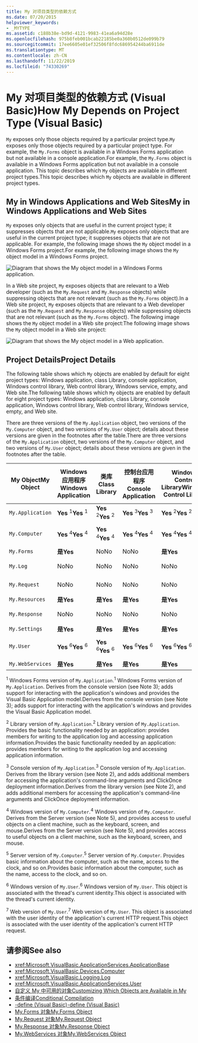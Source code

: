 ```yaml
---
title: My 对项目类型的依赖方式
ms.date: 07/20/2015
helpviewer_keywords:
- _MYTYPE
ms.assetid: c188b38e-bd9d-4121-9983-41ea6a94d28e
ms.openlocfilehash: 975b8feb001bcab22185be0a360b0512de099b79
ms.sourcegitcommit: 17ee6605e01ef32506f8fdc686954244ba6911de
ms.translationtype: MT
ms.contentlocale: zh-CN
ms.lasthandoff: 11/22/2019
ms.locfileid: "74330269"
---
```

# <a name="how-my-depends-on-project-type-visual-basic"></a><span data-ttu-id="fe96e-102">My 对项目类型的依赖方式 (Visual Basic)</span><span class="sxs-lookup"><span data-stu-id="fe96e-102">How My Depends on Project Type (Visual Basic)</span></span>

<span data-ttu-id="fe96e-103">`My` exposes only those objects required by a particular project type.</span><span class="sxs-lookup"><span data-stu-id="fe96e-103">`My` exposes only those objects required by a particular project type.</span></span> <span data-ttu-id="fe96e-104">For example, the `My.Forms` object is available in a Windows Forms application but not available in a console application.</span><span class="sxs-lookup"><span data-stu-id="fe96e-104">For example, the `My.Forms` object is available in a Windows Forms application but not available in a console application.</span></span> <span data-ttu-id="fe96e-105">This topic describes which `My` objects are available in different project types.</span><span class="sxs-lookup"><span data-stu-id="fe96e-105">This topic describes which `My` objects are available in different project types.</span></span>  
  
## <a name="my-in-windows-applications-and-web-sites"></a><span data-ttu-id="fe96e-106">My in Windows Applications and Web Sites</span><span class="sxs-lookup"><span data-stu-id="fe96e-106">My in Windows Applications and Web Sites</span></span>  

 <span data-ttu-id="fe96e-107">`My` exposes only objects that are useful in the current project type; it suppresses objects that are not applicable.</span><span class="sxs-lookup"><span data-stu-id="fe96e-107">`My` exposes only objects that are useful in the current project type; it suppresses objects that are not applicable.</span></span> <span data-ttu-id="fe96e-108">For example, the following image shows the `My` object model in a Windows Forms project.</span><span class="sxs-lookup"><span data-stu-id="fe96e-108">For example, the following image shows the `My` object model in a Windows Forms project.</span></span>  
  
 ![Diagram that shows the My object model in a Windows Forms application.](./media/how-my-depends-on-project-type/my-object-model-windows-forms.png)  
  
 <span data-ttu-id="fe96e-110">In a Web site project, `My` exposes objects that are relevant to a Web developer (such as the `My.Request` and `My.Response` objects) while suppressing objects that are not relevant (such as the `My.Forms` object).</span><span class="sxs-lookup"><span data-stu-id="fe96e-110">In a Web site project, `My` exposes objects that are relevant to a Web developer (such as the `My.Request` and `My.Response` objects) while suppressing objects that are not relevant (such as the `My.Forms` object).</span></span> <span data-ttu-id="fe96e-111">The following image shows the `My` object model in a Web site project:</span><span class="sxs-lookup"><span data-stu-id="fe96e-111">The following image shows the `My` object model in a Web site project:</span></span>  
  
 ![Diagram that shows the My object model in a Web application.](./media/how-my-depends-on-project-type/my-object-model-web.png)  
  
## <a name="project-details"></a><span data-ttu-id="fe96e-113">Project Details</span><span class="sxs-lookup"><span data-stu-id="fe96e-113">Project Details</span></span>  

 <span data-ttu-id="fe96e-114">The following table shows which `My` objects are enabled by default for eight project types: Windows application, class Library, console application, Windows control library, Web control library, Windows service, empty, and Web site.</span><span class="sxs-lookup"><span data-stu-id="fe96e-114">The following table shows which `My` objects are enabled by default for eight project types: Windows application, class Library, console application, Windows control library, Web control library, Windows service, empty, and Web site.</span></span>  
  
 <span data-ttu-id="fe96e-115">There are three versions of the `My.Application` object, two versions of the `My.Computer` object, and two versions of `My.User` object; details about these versions are given in the footnotes after the table.</span><span class="sxs-lookup"><span data-stu-id="fe96e-115">There are three versions of the `My.Application` object, two versions of the `My.Computer` object, and two versions of `My.User` object; details about these versions are given in the footnotes after the table.</span></span>  
  
|<span data-ttu-id="fe96e-116">My Object</span><span class="sxs-lookup"><span data-stu-id="fe96e-116">My Object</span></span>|<span data-ttu-id="fe96e-117">Windows 应用程序</span><span class="sxs-lookup"><span data-stu-id="fe96e-117">Windows Application</span></span>|<span data-ttu-id="fe96e-118">类库</span><span class="sxs-lookup"><span data-stu-id="fe96e-118">Class Library</span></span>|<span data-ttu-id="fe96e-119">控制台应用程序</span><span class="sxs-lookup"><span data-stu-id="fe96e-119">Console Application</span></span>|<span data-ttu-id="fe96e-120">Windows Control Library</span><span class="sxs-lookup"><span data-stu-id="fe96e-120">Windows Control Library</span></span>|<span data-ttu-id="fe96e-121">Web Control Library</span><span class="sxs-lookup"><span data-stu-id="fe96e-121">Web Control Library</span></span>|<span data-ttu-id="fe96e-122">Windows 服务</span><span class="sxs-lookup"><span data-stu-id="fe96e-122">Windows Service</span></span>|<span data-ttu-id="fe96e-123">空</span><span class="sxs-lookup"><span data-stu-id="fe96e-123">Empty</span></span>|<span data-ttu-id="fe96e-124">网站</span><span class="sxs-lookup"><span data-stu-id="fe96e-124">Web Site</span></span>|  
|---|---|---|---|---|---|---|---|---|  
|`My.Application`|<span data-ttu-id="fe96e-125">**Yes** <sup>1</sup></span><span class="sxs-lookup"><span data-stu-id="fe96e-125">**Yes** <sup>1</sup></span></span>|<span data-ttu-id="fe96e-126">**Yes** <sup>2</sup></span><span class="sxs-lookup"><span data-stu-id="fe96e-126">**Yes** <sup>2</sup></span></span>|<span data-ttu-id="fe96e-127">**Yes** <sup>3</sup></span><span class="sxs-lookup"><span data-stu-id="fe96e-127">**Yes** <sup>3</sup></span></span>|<span data-ttu-id="fe96e-128">**Yes** <sup>2</sup></span><span class="sxs-lookup"><span data-stu-id="fe96e-128">**Yes** <sup>2</sup></span></span>|<span data-ttu-id="fe96e-129">No</span><span class="sxs-lookup"><span data-stu-id="fe96e-129">No</span></span>|<span data-ttu-id="fe96e-130">**Yes** <sup>3</sup></span><span class="sxs-lookup"><span data-stu-id="fe96e-130">**Yes** <sup>3</sup></span></span>|<span data-ttu-id="fe96e-131">No</span><span class="sxs-lookup"><span data-stu-id="fe96e-131">No</span></span>|<span data-ttu-id="fe96e-132">No</span><span class="sxs-lookup"><span data-stu-id="fe96e-132">No</span></span>|  
|`My.Computer`|<span data-ttu-id="fe96e-133">**Yes** <sup>4</sup></span><span class="sxs-lookup"><span data-stu-id="fe96e-133">**Yes** <sup>4</sup></span></span>|<span data-ttu-id="fe96e-134">**Yes** <sup>4</sup></span><span class="sxs-lookup"><span data-stu-id="fe96e-134">**Yes** <sup>4</sup></span></span>|<span data-ttu-id="fe96e-135">**Yes** <sup>4</sup></span><span class="sxs-lookup"><span data-stu-id="fe96e-135">**Yes** <sup>4</sup></span></span>|<span data-ttu-id="fe96e-136">**Yes** <sup>4</sup></span><span class="sxs-lookup"><span data-stu-id="fe96e-136">**Yes** <sup>4</sup></span></span>|<span data-ttu-id="fe96e-137">**Yes** <sup>5</sup></span><span class="sxs-lookup"><span data-stu-id="fe96e-137">**Yes** <sup>5</sup></span></span>|<span data-ttu-id="fe96e-138">**Yes** <sup>4</sup></span><span class="sxs-lookup"><span data-stu-id="fe96e-138">**Yes** <sup>4</sup></span></span>|<span data-ttu-id="fe96e-139">No</span><span class="sxs-lookup"><span data-stu-id="fe96e-139">No</span></span>|<span data-ttu-id="fe96e-140">**Yes** <sup>5</sup></span><span class="sxs-lookup"><span data-stu-id="fe96e-140">**Yes** <sup>5</sup></span></span>|  
|`My.Forms`|<span data-ttu-id="fe96e-141">**是**</span><span class="sxs-lookup"><span data-stu-id="fe96e-141">**Yes**</span></span>|<span data-ttu-id="fe96e-142">No</span><span class="sxs-lookup"><span data-stu-id="fe96e-142">No</span></span>|<span data-ttu-id="fe96e-143">No</span><span class="sxs-lookup"><span data-stu-id="fe96e-143">No</span></span>|<span data-ttu-id="fe96e-144">**是**</span><span class="sxs-lookup"><span data-stu-id="fe96e-144">**Yes**</span></span>|<span data-ttu-id="fe96e-145">No</span><span class="sxs-lookup"><span data-stu-id="fe96e-145">No</span></span>|<span data-ttu-id="fe96e-146">No</span><span class="sxs-lookup"><span data-stu-id="fe96e-146">No</span></span>|<span data-ttu-id="fe96e-147">No</span><span class="sxs-lookup"><span data-stu-id="fe96e-147">No</span></span>|<span data-ttu-id="fe96e-148">No</span><span class="sxs-lookup"><span data-stu-id="fe96e-148">No</span></span>|  
|`My.Log`|<span data-ttu-id="fe96e-149">No</span><span class="sxs-lookup"><span data-stu-id="fe96e-149">No</span></span>|<span data-ttu-id="fe96e-150">No</span><span class="sxs-lookup"><span data-stu-id="fe96e-150">No</span></span>|<span data-ttu-id="fe96e-151">No</span><span class="sxs-lookup"><span data-stu-id="fe96e-151">No</span></span>|<span data-ttu-id="fe96e-152">No</span><span class="sxs-lookup"><span data-stu-id="fe96e-152">No</span></span>|<span data-ttu-id="fe96e-153">No</span><span class="sxs-lookup"><span data-stu-id="fe96e-153">No</span></span>|<span data-ttu-id="fe96e-154">No</span><span class="sxs-lookup"><span data-stu-id="fe96e-154">No</span></span>|<span data-ttu-id="fe96e-155">No</span><span class="sxs-lookup"><span data-stu-id="fe96e-155">No</span></span>|<span data-ttu-id="fe96e-156">**是**</span><span class="sxs-lookup"><span data-stu-id="fe96e-156">**Yes**</span></span>|  
|`My.Request`|<span data-ttu-id="fe96e-157">No</span><span class="sxs-lookup"><span data-stu-id="fe96e-157">No</span></span>|<span data-ttu-id="fe96e-158">No</span><span class="sxs-lookup"><span data-stu-id="fe96e-158">No</span></span>|<span data-ttu-id="fe96e-159">No</span><span class="sxs-lookup"><span data-stu-id="fe96e-159">No</span></span>|<span data-ttu-id="fe96e-160">No</span><span class="sxs-lookup"><span data-stu-id="fe96e-160">No</span></span>|<span data-ttu-id="fe96e-161">No</span><span class="sxs-lookup"><span data-stu-id="fe96e-161">No</span></span>|<span data-ttu-id="fe96e-162">No</span><span class="sxs-lookup"><span data-stu-id="fe96e-162">No</span></span>|<span data-ttu-id="fe96e-163">No</span><span class="sxs-lookup"><span data-stu-id="fe96e-163">No</span></span>|<span data-ttu-id="fe96e-164">**是**</span><span class="sxs-lookup"><span data-stu-id="fe96e-164">**Yes**</span></span>|  
|`My.Resources`|<span data-ttu-id="fe96e-165">**是**</span><span class="sxs-lookup"><span data-stu-id="fe96e-165">**Yes**</span></span>|<span data-ttu-id="fe96e-166">**是**</span><span class="sxs-lookup"><span data-stu-id="fe96e-166">**Yes**</span></span>|<span data-ttu-id="fe96e-167">**是**</span><span class="sxs-lookup"><span data-stu-id="fe96e-167">**Yes**</span></span>|<span data-ttu-id="fe96e-168">**是**</span><span class="sxs-lookup"><span data-stu-id="fe96e-168">**Yes**</span></span>|<span data-ttu-id="fe96e-169">**是**</span><span class="sxs-lookup"><span data-stu-id="fe96e-169">**Yes**</span></span>|<span data-ttu-id="fe96e-170">**是**</span><span class="sxs-lookup"><span data-stu-id="fe96e-170">**Yes**</span></span>|<span data-ttu-id="fe96e-171">No</span><span class="sxs-lookup"><span data-stu-id="fe96e-171">No</span></span>|<span data-ttu-id="fe96e-172">No</span><span class="sxs-lookup"><span data-stu-id="fe96e-172">No</span></span>|  
|`My.Response`|<span data-ttu-id="fe96e-173">No</span><span class="sxs-lookup"><span data-stu-id="fe96e-173">No</span></span>|<span data-ttu-id="fe96e-174">No</span><span class="sxs-lookup"><span data-stu-id="fe96e-174">No</span></span>|<span data-ttu-id="fe96e-175">No</span><span class="sxs-lookup"><span data-stu-id="fe96e-175">No</span></span>|<span data-ttu-id="fe96e-176">No</span><span class="sxs-lookup"><span data-stu-id="fe96e-176">No</span></span>|<span data-ttu-id="fe96e-177">No</span><span class="sxs-lookup"><span data-stu-id="fe96e-177">No</span></span>|<span data-ttu-id="fe96e-178">No</span><span class="sxs-lookup"><span data-stu-id="fe96e-178">No</span></span>|<span data-ttu-id="fe96e-179">No</span><span class="sxs-lookup"><span data-stu-id="fe96e-179">No</span></span>|<span data-ttu-id="fe96e-180">**是**</span><span class="sxs-lookup"><span data-stu-id="fe96e-180">**Yes**</span></span>|  
|`My.Settings`|<span data-ttu-id="fe96e-181">**是**</span><span class="sxs-lookup"><span data-stu-id="fe96e-181">**Yes**</span></span>|<span data-ttu-id="fe96e-182">**是**</span><span class="sxs-lookup"><span data-stu-id="fe96e-182">**Yes**</span></span>|<span data-ttu-id="fe96e-183">**是**</span><span class="sxs-lookup"><span data-stu-id="fe96e-183">**Yes**</span></span>|<span data-ttu-id="fe96e-184">**是**</span><span class="sxs-lookup"><span data-stu-id="fe96e-184">**Yes**</span></span>|<span data-ttu-id="fe96e-185">**是**</span><span class="sxs-lookup"><span data-stu-id="fe96e-185">**Yes**</span></span>|<span data-ttu-id="fe96e-186">**是**</span><span class="sxs-lookup"><span data-stu-id="fe96e-186">**Yes**</span></span>|<span data-ttu-id="fe96e-187">No</span><span class="sxs-lookup"><span data-stu-id="fe96e-187">No</span></span>|<span data-ttu-id="fe96e-188">No</span><span class="sxs-lookup"><span data-stu-id="fe96e-188">No</span></span>|  
|`My.User`|<span data-ttu-id="fe96e-189">**Yes** <sup>6</sup></span><span class="sxs-lookup"><span data-stu-id="fe96e-189">**Yes** <sup>6</sup></span></span>|<span data-ttu-id="fe96e-190">**Yes** <sup>6</sup></span><span class="sxs-lookup"><span data-stu-id="fe96e-190">**Yes** <sup>6</sup></span></span>|<span data-ttu-id="fe96e-191">**Yes** <sup>6</sup></span><span class="sxs-lookup"><span data-stu-id="fe96e-191">**Yes** <sup>6</sup></span></span>|<span data-ttu-id="fe96e-192">**Yes** <sup>6</sup></span><span class="sxs-lookup"><span data-stu-id="fe96e-192">**Yes** <sup>6</sup></span></span>|<span data-ttu-id="fe96e-193">**Yes** <sup>7</sup></span><span class="sxs-lookup"><span data-stu-id="fe96e-193">**Yes** <sup>7</sup></span></span>|<span data-ttu-id="fe96e-194">**Yes** <sup>6</sup></span><span class="sxs-lookup"><span data-stu-id="fe96e-194">**Yes** <sup>6</sup></span></span>|<span data-ttu-id="fe96e-195">No</span><span class="sxs-lookup"><span data-stu-id="fe96e-195">No</span></span>|<span data-ttu-id="fe96e-196">**Yes** <sup>7</sup></span><span class="sxs-lookup"><span data-stu-id="fe96e-196">**Yes** <sup>7</sup></span></span>|  
|`My.WebServices`|<span data-ttu-id="fe96e-197">**是**</span><span class="sxs-lookup"><span data-stu-id="fe96e-197">**Yes**</span></span>|<span data-ttu-id="fe96e-198">**是**</span><span class="sxs-lookup"><span data-stu-id="fe96e-198">**Yes**</span></span>|<span data-ttu-id="fe96e-199">**是**</span><span class="sxs-lookup"><span data-stu-id="fe96e-199">**Yes**</span></span>|<span data-ttu-id="fe96e-200">**是**</span><span class="sxs-lookup"><span data-stu-id="fe96e-200">**Yes**</span></span>|<span data-ttu-id="fe96e-201">**是**</span><span class="sxs-lookup"><span data-stu-id="fe96e-201">**Yes**</span></span>|<span data-ttu-id="fe96e-202">**是**</span><span class="sxs-lookup"><span data-stu-id="fe96e-202">**Yes**</span></span>|<span data-ttu-id="fe96e-203">No</span><span class="sxs-lookup"><span data-stu-id="fe96e-203">No</span></span>|<span data-ttu-id="fe96e-204">No</span><span class="sxs-lookup"><span data-stu-id="fe96e-204">No</span></span>|  
  
 <span data-ttu-id="fe96e-205"><sup>1</sup> Windows Forms version of `My.Application`.</span><span class="sxs-lookup"><span data-stu-id="fe96e-205"><sup>1</sup> Windows Forms version of `My.Application`.</span></span> <span data-ttu-id="fe96e-206">Derives from the console version (see Note 3); adds support for interacting with the application's windows and provides the Visual Basic Application model.</span><span class="sxs-lookup"><span data-stu-id="fe96e-206">Derives from the console version (see Note 3); adds support for interacting with the application's windows and provides the Visual Basic Application model.</span></span>  
  
 <span data-ttu-id="fe96e-207"><sup>2</sup> Library version of `My.Application`.</span><span class="sxs-lookup"><span data-stu-id="fe96e-207"><sup>2</sup> Library version of `My.Application`.</span></span> <span data-ttu-id="fe96e-208">Provides the basic functionality needed by an application: provides members for writing to the application log and accessing application information.</span><span class="sxs-lookup"><span data-stu-id="fe96e-208">Provides the basic functionality needed by an application: provides members for writing to the application log and accessing application information.</span></span>  
  
 <span data-ttu-id="fe96e-209"><sup>3</sup> Console version of `My.Application`.</span><span class="sxs-lookup"><span data-stu-id="fe96e-209"><sup>3</sup> Console version of `My.Application`.</span></span> <span data-ttu-id="fe96e-210">Derives from the library version (see Note 2), and adds additional members for accessing the application's command-line arguments and ClickOnce deployment information.</span><span class="sxs-lookup"><span data-stu-id="fe96e-210">Derives from the library version (see Note 2), and adds additional members for accessing the application's command-line arguments and ClickOnce deployment information.</span></span>  
  
 <span data-ttu-id="fe96e-211"><sup>4</sup> Windows version of `My.Computer`.</span><span class="sxs-lookup"><span data-stu-id="fe96e-211"><sup>4</sup> Windows version of `My.Computer`.</span></span> <span data-ttu-id="fe96e-212">Derives from the Server version (see Note 5), and provides access to useful objects on a client machine, such as the keyboard, screen, and mouse.</span><span class="sxs-lookup"><span data-stu-id="fe96e-212">Derives from the Server version (see Note 5), and provides access to useful objects on a client machine, such as the keyboard, screen, and mouse.</span></span>  
  
 <span data-ttu-id="fe96e-213"><sup>5</sup> Server version of `My.Computer`.</span><span class="sxs-lookup"><span data-stu-id="fe96e-213"><sup>5</sup> Server version of `My.Computer`.</span></span> <span data-ttu-id="fe96e-214">Provides basic information about the computer, such as the name, access to the clock, and so on.</span><span class="sxs-lookup"><span data-stu-id="fe96e-214">Provides basic information about the computer, such as the name, access to the clock, and so on.</span></span>  
  
 <span data-ttu-id="fe96e-215"><sup>6</sup> Windows version of `My.User`.</span><span class="sxs-lookup"><span data-stu-id="fe96e-215"><sup>6</sup> Windows version of `My.User`.</span></span> <span data-ttu-id="fe96e-216">This object is associated with the thread's current identity.</span><span class="sxs-lookup"><span data-stu-id="fe96e-216">This object is associated with the thread's current identity.</span></span>  
  
 <span data-ttu-id="fe96e-217"><sup>7</sup> Web version of `My.User`.</span><span class="sxs-lookup"><span data-stu-id="fe96e-217"><sup>7</sup> Web version of `My.User`.</span></span> <span data-ttu-id="fe96e-218">This object is associated with the user identity of the application's current HTTP request.</span><span class="sxs-lookup"><span data-stu-id="fe96e-218">This object is associated with the user identity of the application's current HTTP request.</span></span>  
  
## <a name="see-also"></a><span data-ttu-id="fe96e-219">请参阅</span><span class="sxs-lookup"><span data-stu-id="fe96e-219">See also</span></span>

- <xref:Microsoft.VisualBasic.ApplicationServices.ApplicationBase>
- <xref:Microsoft.VisualBasic.Devices.Computer>
- <xref:Microsoft.VisualBasic.Logging.Log>
- <xref:Microsoft.VisualBasic.ApplicationServices.User>
- [<span data-ttu-id="fe96e-220">自定义 My 中可用的对象</span><span class="sxs-lookup"><span data-stu-id="fe96e-220">Customizing Which Objects are Available in My</span></span>](../../../visual-basic/developing-apps/customizing-extending-my/customizing-which-objects-are-available-in-my.md)
- [<span data-ttu-id="fe96e-221">条件编译</span><span class="sxs-lookup"><span data-stu-id="fe96e-221">Conditional Compilation</span></span>](../../../visual-basic/programming-guide/program-structure/conditional-compilation.md)
- [<span data-ttu-id="fe96e-222">-define (Visual Basic)</span><span class="sxs-lookup"><span data-stu-id="fe96e-222">-define (Visual Basic)</span></span>](../../../visual-basic/reference/command-line-compiler/define.md)
- [<span data-ttu-id="fe96e-223">My.Forms 对象</span><span class="sxs-lookup"><span data-stu-id="fe96e-223">My.Forms Object</span></span>](../../../visual-basic/language-reference/objects/my-forms-object.md)
- [<span data-ttu-id="fe96e-224">My.Request 对象</span><span class="sxs-lookup"><span data-stu-id="fe96e-224">My.Request Object</span></span>](../../../visual-basic/language-reference/objects/my-request-object.md)
- [<span data-ttu-id="fe96e-225">My.Response 对象</span><span class="sxs-lookup"><span data-stu-id="fe96e-225">My.Response Object</span></span>](../../../visual-basic/language-reference/objects/my-response-object.md)
- [<span data-ttu-id="fe96e-226">My.WebServices 对象</span><span class="sxs-lookup"><span data-stu-id="fe96e-226">My.WebServices Object</span></span>](../../../visual-basic/language-reference/objects/my-webservices-object.md)
